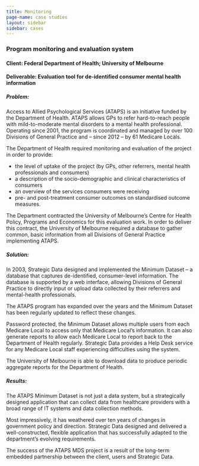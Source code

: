 ```yaml
---
title: Monitoring
page-name: case studies
layout: sidebar
sidebar: cases
---
```

### Program monitoring and evaluation system 

#### Client: Federal Department of Health; University of Melbourne

#### Deliverable: Evaluation tool for de-identified consumer mental health information

##### Problem:

Access to Allied Psychological Services (ATAPS) is an initiative funded by the
Department of Health. ATAPS allows GPs to refer hard-to-reach people with
mild-to-moderate mental disorders to a mental health professional.
Operating since 2001, the program is coordinated and managed by over 100
Divisions of General Practice and – since 2012 – by 61 Medicare Locals.

The Department of Health required monitoring and evaluation of the project in
order to provide:

* the level of uptake of the project (by GPs, other referrers, mental health professionals and consumers)
* a description of the socio-demographic and clinical characteristics of consumers
* an overview of the services consumers were receiving
* pre- and post-treatment consumer outcomes on standardised outcome measures.


The Department contracted the University of Melbourne’s Centre for Health
Policy, Programs and Economics for this evaluation work. In order to deliver
this contract, the University of Melbourne required a database to gather
common, basic information from all Divisions of General Practice implementing
ATAPS.

##### Solution:

In 2003, Strategic Data designed and implemented the Minimum Dataset – a
database that captures de-identified, consumer-level information. The database
is supported by a web interface, allowing Divisions of General Practice to
directly input or upload data collected by their referrers and mental-health
professionals.

The ATAPS program has expanded over the years and the Minimum Dataset has been
regularly updated to reflect these changes.

Password protected, the Minimum Dataset allows multiple users from each
Medicare Local to access only that Medicare Local’s information. It can also
generate reports to allow each Medicare Local to report back to the Department
of Health regularly. Strategic Data provides a Help Desk service for any
Medicare Local staff experiencing difficulties using the system.

The University of Melbourne is able to download data to produce periodic
aggregate reports for the Department of Health.

##### Results:

The ATAPS Minimum Dataset is not just a data system, but a strategically
designed application that can collect data from healthcare providers with a
broad range of IT systems and data collection methods.

Most impressively, it has weathered over ten years of changes in government
policy and direction. Strategic Data designed and delivered a well-constructed,
flexible application that has successfully adapted to the department’s evolving
requirements.

The success of the ATAPS MDS project is a result of the long-term embedded
partnership between the client, users and Strategic Data.

